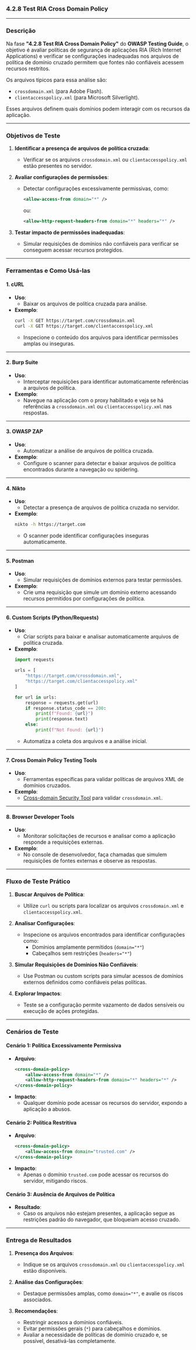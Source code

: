 ### **4.2.8 Test RIA Cross Domain Policy**

---

### **Descrição**
Na fase **"4.2.8 Test RIA Cross Domain Policy"** do **OWASP Testing Guide**, o objetivo é avaliar políticas de segurança de aplicações RIA (Rich Internet Applications) e verificar se configurações inadequadas nos arquivos de política de domínio cruzado permitem que fontes não confiáveis acessem recursos restritos.

Os arquivos típicos para essa análise são:  
- `crossdomain.xml` (para Adobe Flash).  
- `clientaccesspolicy.xml` (para Microsoft Silverlight).  

Esses arquivos definem quais domínios podem interagir com os recursos da aplicação.

---

### **Objetivos de Teste**

1. **Identificar a presença de arquivos de política cruzada**:
   - Verificar se os arquivos `crossdomain.xml` ou `clientaccesspolicy.xml` estão presentes no servidor.

2. **Avaliar configurações de permissões**:
   - Detectar configurações excessivamente permissivas, como:
     ```xml
     <allow-access-from domain="*" />
     ```
     ou:
     ```xml
     <allow-http-request-headers-from domain="*" headers="*" />
     ```

3. **Testar impacto de permissões inadequadas**:
   - Simular requisições de domínios não confiáveis para verificar se conseguem acessar recursos protegidos.

---

### **Ferramentas e Como Usá-las**

#### 1. **cURL**
- **Uso**:
  - Baixar os arquivos de política cruzada para análise.
- **Exemplo**:
  ```bash
  curl -X GET https://target.com/crossdomain.xml
  curl -X GET https://target.com/clientaccesspolicy.xml
  ```
  - Inspecione o conteúdo dos arquivos para identificar permissões amplas ou inseguras.

---

#### 2. **Burp Suite**
- **Uso**:
  - Interceptar requisições para identificar automaticamente referências a arquivos de política.
- **Exemplo**:
  - Navegue na aplicação com o proxy habilitado e veja se há referências a `crossdomain.xml` ou `clientaccesspolicy.xml` nas respostas.

---

#### 3. **OWASP ZAP**
- **Uso**:
  - Automatizar a análise de arquivos de política cruzada.
- **Exemplo**:
  - Configure o scanner para detectar e baixar arquivos de política encontrados durante a navegação ou spidering.

---

#### 4. **Nikto**
- **Uso**:
  - Detectar a presença de arquivos de política cruzada no servidor.
- **Exemplo**:
  ```bash
  nikto -h https://target.com
  ```
  - O scanner pode identificar configurações inseguras automaticamente.

---

#### 5. **Postman**
- **Uso**:
  - Simular requisições de domínios externos para testar permissões.
- **Exemplo**:
  - Crie uma requisição que simule um domínio externo acessando recursos permitidos por configurações de política.

---

#### 6. **Custom Scripts (Python/Requests)**
- **Uso**:
  - Criar scripts para baixar e analisar automaticamente arquivos de política cruzada.
- **Exemplo**:
  ```python
  import requests

  urls = [
      "https://target.com/crossdomain.xml",
      "https://target.com/clientaccesspolicy.xml"
  ]

  for url in urls:
      response = requests.get(url)
      if response.status_code == 200:
          print(f"Found: {url}")
          print(response.text)
      else:
          print(f"Not Found: {url}")
  ```
  - Automatiza a coleta dos arquivos e a análise inicial.

---

#### 7. **Cross Domain Policy Testing Tools**
- **Uso**:
  - Ferramentas específicas para validar políticas de arquivos XML de domínios cruzados.
- **Exemplo**:
  - [Cross-domain Security Tool](https://www.skeletonscribe.net/crossdomain.xml.html) para validar `crossdomain.xml`.

---

#### 8. **Browser Developer Tools**
- **Uso**:
  - Monitorar solicitações de recursos e analisar como a aplicação responde a requisições externas.
- **Exemplo**:
  - No console de desenvolvedor, faça chamadas que simulem requisições de fontes externas e observe as respostas.

---

### **Fluxo de Teste Prático**

1. **Buscar Arquivos de Política**:
   - Utilize `curl` ou scripts para localizar os arquivos `crossdomain.xml` e `clientaccesspolicy.xml`.

2. **Analisar Configurações**:
   - Inspecione os arquivos encontrados para identificar configurações como:
     - Domínios amplamente permitidos (`domain="*"`)
     - Cabeçalhos sem restrições (`headers="*"`)

3. **Simular Requisições de Domínios Não Confiáveis**:
   - Use Postman ou custom scripts para simular acessos de domínios externos definidos como confiáveis pelas políticas.

4. **Explorar Impactos**:
   - Teste se a configuração permite vazamento de dados sensíveis ou execução de ações protegidas.

---

### **Cenários de Teste**

#### **Cenário 1: Política Excessivamente Permissiva**
- **Arquivo**:
  ```xml
  <cross-domain-policy>
      <allow-access-from domain="*" />
      <allow-http-request-headers-from domain="*" headers="*" />
  </cross-domain-policy>
  ```
- **Impacto**:
  - Qualquer domínio pode acessar os recursos do servidor, expondo a aplicação a abusos.

#### **Cenário 2: Política Restritiva**
- **Arquivo**:
  ```xml
  <cross-domain-policy>
      <allow-access-from domain="trusted.com" />
  </cross-domain-policy>
  ```
- **Impacto**:
  - Apenas o domínio `trusted.com` pode acessar os recursos do servidor, mitigando riscos.

#### **Cenário 3: Ausência de Arquivos de Política**
- **Resultado**:
  - Caso os arquivos não estejam presentes, a aplicação segue as restrições padrão do navegador, que bloqueiam acesso cruzado.

---

### **Entrega de Resultados**

1. **Presença dos Arquivos**:
   - Indique se os arquivos `crossdomain.xml` ou `clientaccesspolicy.xml` estão disponíveis.

2. **Análise das Configurações**:
   - Destaque permissões amplas, como `domain="*"`, e avalie os riscos associados.

3. **Recomendações**:
   - Restringir acessos a domínios confiáveis.
   - Evitar permissões gerais (`*`) para cabeçalhos e domínios.
   - Avaliar a necessidade de políticas de domínio cruzado e, se possível, desativá-las completamente.
